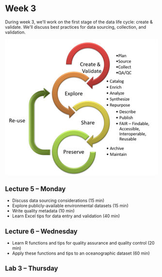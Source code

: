 # Week 3
During week 3, we'll work on the first stage of the data life cycle: create & validate. We'll discuss best practices for data sourcing, collection, and validation.

![Data Life Cycle](data_lifecycle_edit.png)

## Lecture 5 – Monday
- Discuss data sourcing considerations (15 min)
- Explore publicly-available environmental datasets (15 min)
- Write quality metadata (10 min)
- Learn Excel tips for data entry and validation (40 min)

## Lecture 6 – Wednesday
- Learn R functions and tips for quality assurance and quality control (20 min)
- Apply these functions and tips to an oceanographic dataset (60 min)

## Lab 3 – Thursday
